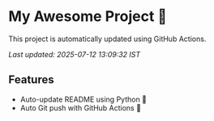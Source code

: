 # My Awesome Project 🚀

This project is automatically updated using GitHub Actions.

_Last updated: 2025-07-12 13:09:32 IST_

## Features
- Auto-update README using Python 🐍
- Auto Git push with GitHub Actions 🤖
